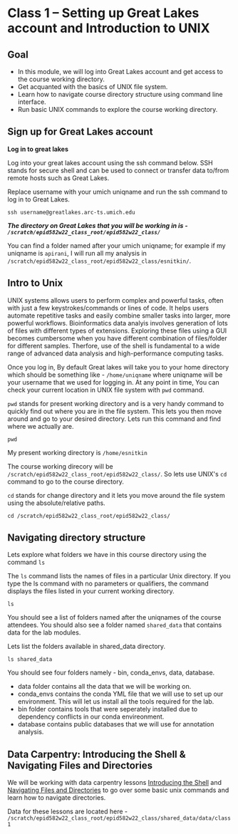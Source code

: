 Class 1 – Setting up Great Lakes account and Introduction to UNIX
=================================================================

Goal
-----

- In this module, we will log into Great Lakes account and get access to the course working directory.  
- Get acquanted with the basics of UNIX file system.
- Learn how to navigate course directory structure using command line interface.
- Run basic UNIX commands to explore the course working directory.

Sign up for Great Lakes account
-------------------------------
**Log in to great lakes**

Log into your great lakes account using the ssh command below. SSH stands for secure shell and can be used to connect or transfer data to/from remote hosts such as Great Lakes.

Replace username with your umich uniqname and run the ssh command to log in to Great Lakes.

```
ssh username@greatlakes.arc-ts.umich.edu
```

***The directory on Great Lakes that you will be working in is - `/scratch/epid582w22_class_root/epid582w22_class/`***

You can find a folder named after your umich uniqname; for example if my uniqname is `apirani`, I will run all my analysis in `/scratch/epid582w22_class_root/epid582w22_class/esnitkin/`.

Intro to Unix
-------------
 
 UNIX systems allows users to perform complex and powerful tasks, often with just a few keystrokes/commands or lines of code. It helps users automate repetitive tasks and easily combine smaller tasks into larger, more powerful workflows. Bioinformatics data analyis involves generation of lots of files with different types of extensions. Exploring these files using a GUI becomes cumbersome when you have different combination of files/folder for different samples. Therfore, use of the shell is fundamental to a wide range of advanced data analysis and high-performance computing tasks.

Once you log in, By default Great lakes will take you to your home directory which should be something like - `/home/uniqname` where uniqname will be your username that we used for logging in. At any point in time, You can check your current location in UNIX file system with `pwd` command. 

`pwd` stands for present working directory and is a very handy command to quickly find out where you are in the file system. This lets you then move around and go to your desired directory. Lets run this command and find where we actually are.

```
pwd
```

My present working directory is `/home/esnitkin`

The course working direcory will be `/scratch/epid582w22_class_root/epid582w22_class/`. So lets use UNIX's `cd` command to go to the course directory. 

`cd` stands for change directory and it lets you move around the file system using the absolute/relative paths.

```
cd /scratch/epid582w22_class_root/epid582w22_class/
```

Navigating directory structure
------------------------------

Lets explore what folders we have in this course directory using the command `ls`

The `ls` command lists the names of files in a particular Unix directory. If you type the ls command with no parameters or qualifiers, the command displays the files listed in your current working directory.

```
ls
```

You should see a list of folders named after the uniqnames of the course attendees. You should also see a folder named `shared_data` that contains data for the lab modules.


Lets list the folders available in shared_data directory.

```
ls shared_data
```

You should see four folders namely - bin, conda_envs, data, database.

- data folder contains all the data that we will be working on.
- conda_envs contains the conda YML file that we will use to set up our environment. This will let us install all the tools required for the lab.
- bin folder contains tools that were seperately installed due to dependency conflicts in our conda envireonment.
- database contains public databases that we will use for annotation analysis.

Data Carpentry: Introducing the Shell & Navigating Files and Directories
--------------------------------------------------------------------------

We will be working with data carpentry lessons [Introducing the Shell](https://datacarpentry.org/shell-genomics/01-introduction/index.html) and [Navigating Files and Directories](https://datacarpentry.org/shell-genomics/02-the-filesystem/index.html) to go over some basic unix commands and learn how to navigate directories.

Data for these lessons are located here - `/scratch/epid582w22_class_root/epid582w22_class/shared_data/data/class1`